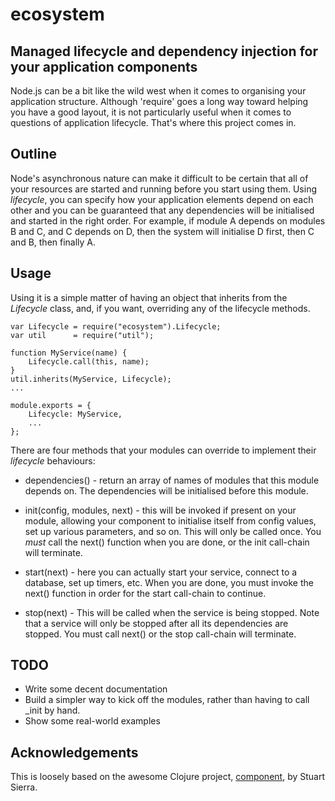 # ecosystem

## Managed lifecycle and dependency injection for your application components

Node.js can be a bit like the wild west when it comes to organising your
application structure.  Although 'require' goes a long way toward
helping you have a good layout, it is not particularly useful when
it comes to questions of application lifecycle.  That's where this
project comes in.

## Outline

Node's asynchronous nature can make it difficult to be certain that
all of your resources are started and running before you start
using them.  Using _lifecycle_, you can specify how your 
application elements depend on each other and you can be guaranteed that
any dependencies will be initialised and started in the right
order.  For example, if module A depends on modules B and C, and
C depends on D, then the system will initialise D first, then C
and B, then finally A.

## Usage

Using it is a simple matter of having an object that inherits
from the *Lifecycle* class, and, if you want, overriding any of the
lifecycle methods.

    var Lifecycle = require("ecosystem").Lifecycle;
    var util      = require("util");

    function MyService(name) {
        Lifecycle.call(this, name);
    }
    util.inherits(MyService, Lifecycle);
    ...

    module.exports = {
        Lifecycle: MyService,
        ...
    };

There are four methods that your modules can override to implement
their _lifecycle_ behaviours:

* dependencies() - return an array of names of modules that this module
depends on.  The dependencies will be initialised before this module.

* init(config, modules, next) - this will be invoked if present on
your module, allowing your component to initialise itself from
config values, set up various parameters, and so on.  This will
only be called once.  You *must* call the next() function when you
are done, or the init call-chain will terminate.

* start(next) - here you can actually start your service, connect to a
database, set up timers, etc.  When you are done, you must invoke the
next() function in order for the start call-chain to continue.

* stop(next) - This will be called when the service is being stopped. Note
that a service will only be stopped after all its dependencies are stopped.
You must call next() or the stop call-chain will terminate.

## TODO

* Write some decent documentation
* Build a simpler way to kick off the modules, rather than having to call _init by hand.
* Show some real-world examples

## Acknowledgements

This is loosely based on the awesome Clojure project,
[component](https://github.com/stuartsierra/component),
by Stuart Sierra.
